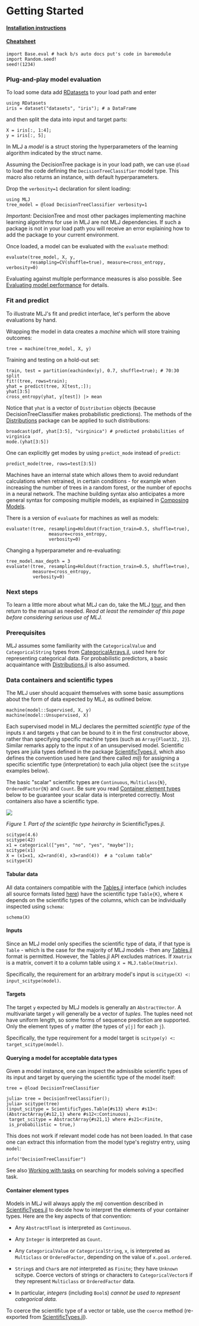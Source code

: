 # Getting Started

#### [Installation instructions](https://github.com/alan-turing-institute/MLJ.jl/blob/master/README.md)

#### [Cheatsheet](mlj_cheatsheet.md)

```@setup doda
import Base.eval # hack b/s auto docs put's code in baremodule
import Random.seed! 
seed!(1234) 
```

### Plug-and-play model evaluation

To load some data add
[RDatasets](https://github.com/JuliaStats/RDatasets.jl) to your load
path and enter
```@repl doda
using RDatasets
iris = dataset("datasets", "iris"); # a DataFrame
```
and then split the data into input and target parts:

```@repl doda
X = iris[:, 1:4];
y = iris[:, 5];
```

In MLJ a *model* is a struct storing the hyperparameters of the
learning algorithm indicated by the struct name.  

Assuming the DecisionTree package is in your load path, we can use
`@load` to load the code defining the `DecisionTreeClassifier` model
type. This macro also returns an instance, with default
hyperparameters. 

Drop the `verbosity=1` declaration for silent loading:

```@repl doda
using MLJ
tree_model = @load DecisionTreeClassifier verbosity=1
```

*Important:* DecisionTree and most other packages implementing machine
learning algorithms for use in MLJ are not MLJ dependencies. If such a
package is not in your load path you will receive an error explaining
how to add the package to your current environment.

Once loaded, a model can be evaluated with the `evaluate` method:

```@repl doda
evaluate(tree_model, X, y, 
         resampling=CV(shuffle=true), measure=cross_entropy, verbosity=0)
```

Evaluating against multiple performance measures is also possible. See
[Evaluating model performance](evaluating_model_performance.md) for details.


### Fit and predict

To illustrate MLJ's fit and predict interface, let's perform the above
evaluations by hand.

Wrapping the model in data creates a *machine* which will store
training outcomes:

```@repl doda
tree = machine(tree_model, X, y)
```

Training and testing on a hold-out set:

```@repl doda
train, test = partition(eachindex(y), 0.7, shuffle=true); # 70:30 split
fit!(tree, rows=train);
yhat = predict(tree, X[test,:]);
yhat[3:5]
cross_entropy(yhat, y[test]) |> mean
```

Notice that `yhat` is a vector of `Distribution` objects (because
DecisionTreeClassifier makes probabilistic predictions). The methods
of the [Distributions](https://github.com/JuliaStats/Distributions.jl)
package can be applied to such distributions:

```@repl doda
broadcast(pdf, yhat[3:5], "virginica") # predicted probabilities of virginica
mode.(yhat[3:5])
```

One can explicitly get modes by using `predict_mode` instead of `predict`:

```@repl doda
predict_mode(tree, rows=test[3:5])
```

Machines have an internal state which allows them to avoid redundant
calculations when retrained, in certain conditions - for example when
increasing the number of trees in a random forest, or the number of
epochs in a neural network. The machine building syntax also
anticipates a more general syntax for composing multiple models, as
explained in [Composing Models](composing_models.md).

There is a version of `evaluate` for machines as well as models:

```@repl doda
evaluate!(tree, resampling=Holdout(fraction_train=0.5, shuffle=true),
                measure=cross_entropy,
                verbosity=0)
```
Changing a hyperparameter and re-evaluating:

```@repl doda
tree_model.max_depth = 3
evaluate!(tree, resampling=Holdout(fraction_train=0.5, shuffle=true),
          measure=cross_entropy,
          verbosity=0)
```

### Next steps

To learn a little more about what MLJ can do, take the MLJ
[tour](https://github.com/alan-turing-institute/MLJ.jl/blob/master/examples/tour/tour.ipynb),
and then return to the manual as needed. *Read at least the remainder
of this page before considering serious use of MLJ.*


### Prerequisites

MLJ assumes some familiarity with the `CategoricalValue` and
`CategoricalString` types from
[CategoricalArrays.jl](https://github.com/JuliaData/CategoricalArrays.jl),
used here for representing categorical data. For probabilistic
predictors, a basic acquaintance with
[Distributions.jl](https://github.com/JuliaStats/Distributions.jl) is
also assumed.


### Data containers and scientific types

The MLJ user should acquaint themselves with some
basic assumptions about the form of data expected by MLJ, as outlined
below. 

```
machine(model::Supervised, X, y) 
machine(model::Unsupervised, X)
```

Each supervised model in MLJ declares the permitted *scientific type*
of the inputs `X` and targets `y` that can be bound to it in the first
constructor above, rather than specifying specific machine types (such
as `Array{Float32, 2}`). Similar remarks apply to the input `X` of an
unsupervised model. Scientific types are julia types defined in the
package
[ScientificTypes.jl](https://github.com/alan-turing-institute/ScientificTypes.jl),
which also defines the convention used here (and there called *mlj*)
for assigning a specific scientific type (interpretation) to each
julia object (see the `scitype` examples below).

The basic "scalar" scientific types are `Continuous`, `Multiclass{N}`,
`OrderedFactor{N}` and `Count`. Be sure you read [Container element
types](@ref) below to be guarantee your scalar data is interpreted
correctly. Most containers also have a scientific
type.


![](scitypes.png)

*Figure 1. Part of the scientific type heirarchy in* ScientificTypes.jl.

```@repl doda
scitype(4.6)
scitype(42)
x1 = categorical(["yes", "no", "yes", "maybe"]);
scitype(x1)
X = (x1=x1, x2=rand(4), x3=rand(4))  # a "column table"
scitype(X)
```

#### Tabular data

All data containers compatible with the
[Tables.jl](https://github.com/JuliaData/Tables.jl) interface (which
includes all source formats listed
[here](https://github.com/queryverse/IterableTables.jl)) have the
scientific type `Table{K}`, where `K` depends on the scientific types
of the columns, which can be individually inspected using `schema`:

```@repl doda
schema(X)
```


#### Inputs

Since an MLJ model only specifies the scientific type of data, if that
type is `Table` - which is the case for the majority of MLJ models -
then any [Tables.jl](https://github.com/JuliaData/Tables.jl) format is
permitted. However, the Tables.jl API excludes matrices. If `Xmatrix`
is a matrix, convert it to a column table using `X =
MLJ.table(Xmatrix)`.

Specifically, the requirement for an arbitrary model's input is `scitype(X)
<: input_scitype(model)`.


#### Targets

The target `y` expected by MLJ models is generally an
`AbstractVector`. A multivariate target `y` will generally be a vector of
*tuples*. The tuples need not have uniform length, so some forms of
sequence prediction are supported. Only the element types of `y`
matter (the types of `y[j]` for each `j`). 

Specifically, the type requirement for a model target is `scitype(y) <:
target_scitype(model)`.

#### Querying a model for acceptable data types 

Given a model instance, one can inspect the admissible scientific
types of its input and target by querying the scientific type of
the model itself:
 
```@setup doda
tree = @load DecisionTreeClassifier
```

```@julia doda
julia> tree = DecisionTreeClassifier();
julia> scitype(tree)
(input_scitype = ScientificTypes.Table{#s13} where #s13<:(AbstractArray{#s12,1} where #s12<:Continuous),
 target_scitype = AbstractArray{#s21,1} where #s21<:Finite,
 is_probabilistic = true,)
```

This does not work if relevant model code has not been loaded. In that
case one can extract this information from the model type's registry
entry, using `model`:

```@repl doda
info("DecisionTreeClassifier")
```

See also [Working with tasks](working_with_tasks.md) on searching for
models solving a specified task.


#### Container element types

Models in MLJ will always apply the *mlj* convention described in
[ScientificTypes.jl](https://github.com/alan-turing-institute/ScientificTypes.jl)
to decide how to interpret the elements of your container types. Here
are the key aspects of that convention:

- Any `AbstractFloat` is interpreted as `Continuous`.

- Any `Integer` is interpreted as `Count`. 

- Any `CategoricalValue` or `CategoricalString`, `x`, is interpreted
  as `Multiclass` or `OrderedFactor`, depending on the value of
  `x.pool.ordered`.
  
- `String`s and `Char`s are *not* interpreted as `Finite`; they have
  `Unknown` scitype. Coerce vectors of strings or characters to
  `CategoricalVector`s if they represent `Multiclass` or
  `OrderedFactor` data.
  
- In particular, *integers* (including `Bool`s) *cannot be used to
  represent categorical data.*
  
To coerce the scientific type of a vector or table, use the `coerce`
method (re-exported from
[ScientificTypes.jl](https://github.com/alan-turing-institute/ScientificTypes.jl)).








